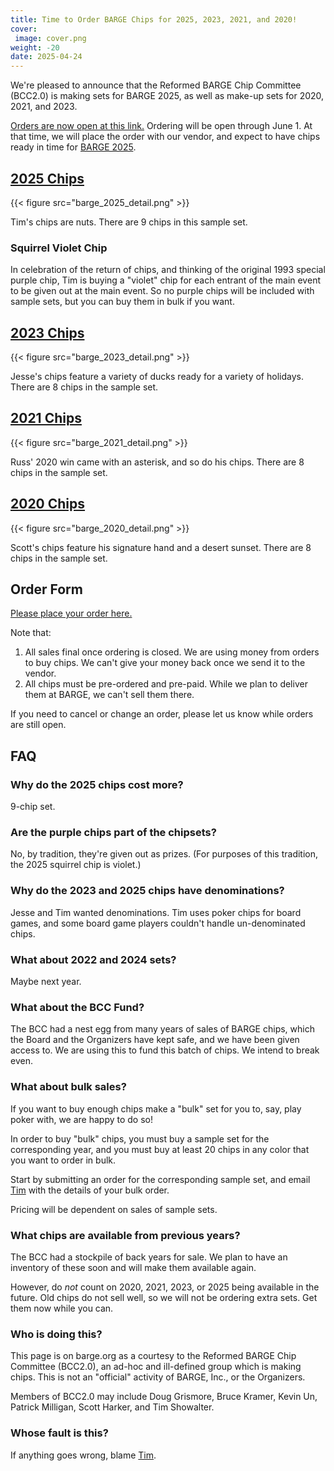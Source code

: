 ```yaml
---
title: Time to Order BARGE Chips for 2025, 2023, 2021, and 2020!
cover:
 image: cover.png
weight: -20
date: 2025-04-24
---
```


We're pleased to announce that the Reformed BARGE Chip Committee (BCC2.0) is
making sets for BARGE 2025, as well as make-up sets for 2020, 2021, and 2023.

[Orders are now open at this link.](https://forms.gle/PMWvMKGpmuCfXC7F7)
Ordering will be open through June 1.  At that time, we will place the order
with our vendor, and expect to have chips ready in time for [BARGE
2025](/barge/2025/).

## [2025 Chips](../gallery/2025/)

{{< figure src="barge_2025_detail.png" >}}

Tim's chips are nuts. There are 9 chips in this sample set.

### Squirrel Violet Chip

In celebration of the return of chips, and thinking of the original 1993 special purple chip, Tim is buying a "violet" chip for each entrant of the main event to be given out at the main event.  So no purple chips will be included with sample sets, but you can buy them in bulk if you want.

## [2023 Chips](../gallery/2023/)

{{< figure src="barge_2023_detail.png" >}}

Jesse's chips feature a variety of ducks ready for a variety of holidays. There are 8 chips in the sample set.

## [2021 Chips](../gallery/2021/)

{{< figure src="barge_2021_detail.png" >}}

Russ' 2020 win came with an asterisk, and so do his chips. There are 8 chips in the sample set.

## [2020 Chips](../gallery/2020/)

{{< figure src="barge_2020_detail.png" >}}

Scott's chips feature his signature hand and a desert sunset. There are 8 chips in the sample set.

## Order Form

[Please place your order here.](https://forms.gle/PMWvMKGpmuCfXC7F7)

Note that:

1. All sales final once ordering is closed.  We are using money from orders to buy chips. We can't give your money back once we send it to the vendor.
2. All chips must be pre-ordered and pre-paid. While we plan to deliver them at BARGE, we can't sell them there.

If you need to cancel or change an order, please let us know while orders are still open.

## FAQ

### Why do the 2025 chips cost more?

9-chip set.

### Are the purple chips part of the chipsets?

No, by tradition, they're given out as prizes.  (For purposes of this
tradition, the 2025 squirrel chip is violet.)

### Why do the 2023 and 2025 chips have denominations?

Jesse and Tim wanted denominations.  Tim uses poker chips for board games, and
some board game players couldn't handle un-denominated chips.

### What about 2022 and 2024 sets?

Maybe next year.

### What about the BCC Fund?

The BCC had a nest egg from many years of sales of BARGE chips, which the Board and the Organizers have kept safe, and we have been given access to. We are using this to fund this batch of chips. We intend to break even.

### What about bulk sales?

If you want to buy enough chips make a "bulk" set for you to, say, play poker with, we are happy to do so!

In order to buy "bulk" chips, you must buy a sample set for the corresponding year, and you must buy at least 20 chips in any color that you want to order in bulk.

Start by submitting an order for the corresponding sample set, and email
[Tim](mailto:tim.showalter@gmail.com?subject=[BARGECHIPS]) with the details of
your bulk order.

Pricing will be dependent on sales of sample sets.

### What chips are available from previous years?

The BCC had a stockpile of back years for sale. We plan to have an inventory of
these soon and will make them available again.

However, do *not* count on 2020, 2021, 2023, or 2025 being available in the
future. Old chips do not sell well, so we will not be ordering extra sets.  Get
them now while you can.

### Who is doing this?

This page is on barge.org as a courtesy to the Reformed BARGE Chip Committee (BCC2.0), an ad-hoc and ill-defined group which is making chips. This is not an "official" activity of BARGE, Inc., or the Organizers.

Members of BCC2.0 may include 
Doug Grismore,
Bruce Kramer,
Kevin Un,
Patrick Milligan,
Scott Harker,
and
Tim Showalter.

### Whose fault is this?

If anything goes wrong, blame [Tim](mailto:tim.showalter@gmail.com?subject=[BARGECHIPS]).
